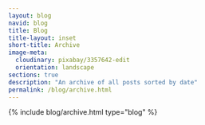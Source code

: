 ```yaml
---
layout: blog
navid: blog
title: Blog
title-layout: inset
short-title: Archive
image-meta:
  cloudinary: pixabay/3357642-edit
  orientation: landscape
sections: true
description: "An archive of all posts sorted by date"
permalink: /blog/archive.html
---
```


{% include blog/archive.html type="blog" %}

